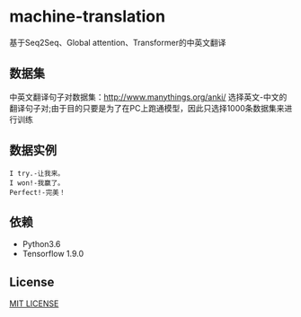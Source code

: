 # machine-translation
基于Seq2Seq、Global attention、Transformer的中英文翻译

## 数据集
中英文翻译句子对数据集：http://www.manythings.org/anki/
选择英文-中文的翻译句子对;由于目的只要是为了在PC上跑通模型，因此只选择1000条数据集来进行训练

## 数据实例
    I try.-让我来。
    I won!-我赢了。
    Perfect!-完美！
    
## 依赖
* Python3.6
* Tensorflow 1.9.0
    
## License
[MIT LICENSE](LICENSE)
